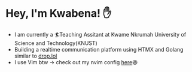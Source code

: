 # Hey, I'm Kwabena! ✋
- I am currently a 🏄Teaching Assitant at Kwame Nkrumah University of Science and Technology(KNUST)
- Building a realtime communication platform using HTMX and Golang similar to [drop.lol](drop.lol)
- I use Vim btw -> check out my nvim config [here](github.com/kwabenadarkwa/nvim)😆
